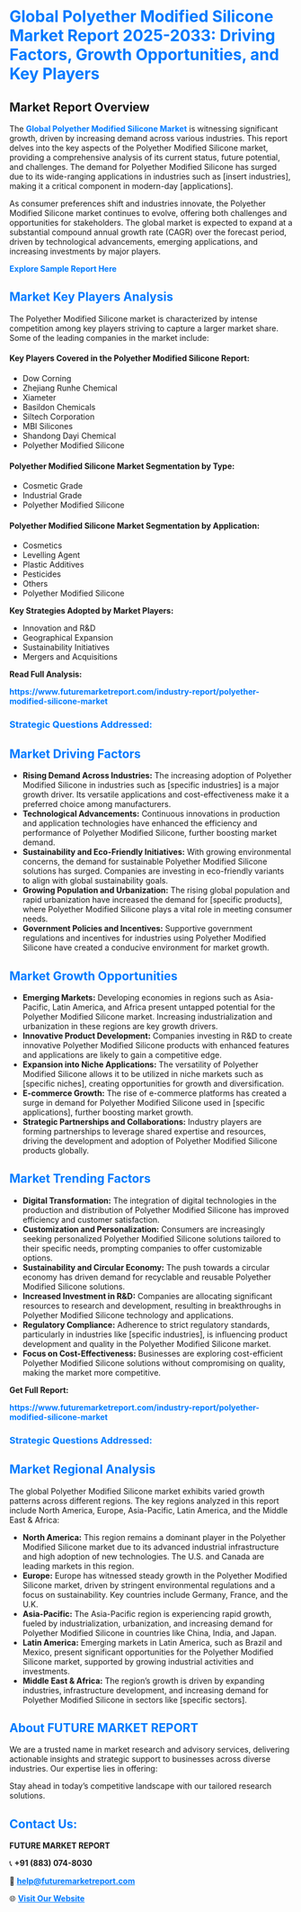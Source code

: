 <h1 style="color: #007BFF;">Global Polyether Modified Silicone Market Report 2025-2033: Driving Factors, Growth Opportunities, and Key Players</h1>

<section id="overview">
<h2>Market Report Overview</h2>
<p>The <a href="https://www.futuremarketreport.com/industry-report/polyether-modified-silicone-market" style="color: #007BFF; text-decoration: none;"><strong>Global Polyether Modified Silicone Market</strong></a> is witnessing significant growth, driven by increasing demand across various industries. This report delves into the key aspects of the Polyether Modified Silicone market, providing a comprehensive analysis of its current status, future potential, and challenges. The demand for Polyether Modified Silicone has surged due to its wide-ranging applications in industries such as [insert industries], making it a critical component in modern-day [applications].</p>
<p>As consumer preferences shift and industries innovate, the Polyether Modified Silicone market continues to evolve, offering both challenges and opportunities for stakeholders. The global market is expected to expand at a substantial compound annual growth rate (CAGR) over the forecast period, driven by technological advancements, emerging applications, and increasing investments by major players.</p>
</section>

<section id="overview">
<p><a href="https://www.futuremarketreport.com/request-sample/reportId=98936" style="color: #007BFF; text-decoration: none;"><strong>Explore Sample Report Here</strong></a></p>
</section>

<section id="key-players">
<h2 style="color: #007BFF;">Market Key Players Analysis</h2>
<p>The Polyether Modified Silicone market is characterized by intense competition among key players striving to capture a larger market share. Some of the leading companies in the market include:</p>
<h4>Key Players Covered in the Polyether Modified Silicone Report:</h4>
<ul><li>Dow Corning</li><li>Zhejiang Runhe Chemical</li><li>Xiameter</li><li>Basildon Chemicals</li><li>Siltech Corporation</li><li>MBI Silicones</li><li>Shandong Dayi Chemical</li><li>Polyether Modified Silicone</li></ul>
<h4>Polyether Modified Silicone Market Segmentation by Type:</h4>
<ul><li>Cosmetic Grade</li><li>Industrial Grade</li><li>Polyether Modified Silicone</li></ul>

<h4>Polyether Modified Silicone Market Segmentation by Application:</h4>
<ul><li>Cosmetics</li><li>Levelling Agent</li><li>Plastic Additives</li><li>Pesticides</li><li>Others</li><li>Polyether Modified Silicone</li></ul>
<p><strong>Key Strategies Adopted by Market Players:</strong></p>
<ul>
<li>Innovation and R&D</li>
<li>Geographical Expansion</li>
<li>Sustainability Initiatives</li>
<li>Mergers and Acquisitions</li>
</ul>
</section>

<section>
<p><strong>Read Full Analysis: </strong></p><a href="https://www.futuremarketreport.com/industry-report/polyether-modified-silicone-market" style="color: #007BFF; text-decoration: none;"><strong>https://www.futuremarketreport.com/industry-report/polyether-modified-silicone-market</strong></a>
<h3 style="color: #007BFF;">Strategic Questions Addressed:</h3>
</section>

<section id="driving-factors">
<h2 style="color: #007BFF;">Market Driving Factors</h2>
<ul>
<li><strong>Rising Demand Across Industries:</strong> The increasing adoption of Polyether Modified Silicone in industries such as [specific industries] is a major growth driver. Its versatile applications and cost-effectiveness make it a preferred choice among manufacturers.</li>
<li><strong>Technological Advancements:</strong> Continuous innovations in production and application technologies have enhanced the efficiency and performance of Polyether Modified Silicone, further boosting market demand.</li>
<li><strong>Sustainability and Eco-Friendly Initiatives:</strong> With growing environmental concerns, the demand for sustainable Polyether Modified Silicone solutions has surged. Companies are investing in eco-friendly variants to align with global sustainability goals.</li>
<li><strong>Growing Population and Urbanization:</strong> The rising global population and rapid urbanization have increased the demand for [specific products], where Polyether Modified Silicone plays a vital role in meeting consumer needs.</li>
<li><strong>Government Policies and Incentives:</strong> Supportive government regulations and incentives for industries using Polyether Modified Silicone have created a conducive environment for market growth.</li>
</ul>
</section>

<section id="growth-opportunities">
<h2 style="color: #007BFF;">Market Growth Opportunities</h2>
<ul>
<li><strong>Emerging Markets:</strong> Developing economies in regions such as Asia-Pacific, Latin America, and Africa present untapped potential for the Polyether Modified Silicone market. Increasing industrialization and urbanization in these regions are key growth drivers.</li>
<li><strong>Innovative Product Development:</strong> Companies investing in R&D to create innovative Polyether Modified Silicone products with enhanced features and applications are likely to gain a competitive edge.</li>
<li><strong>Expansion into Niche Applications:</strong> The versatility of Polyether Modified Silicone allows it to be utilized in niche markets such as [specific niches], creating opportunities for growth and diversification.</li>
<li><strong>E-commerce Growth:</strong> The rise of e-commerce platforms has created a surge in demand for Polyether Modified Silicone used in [specific applications], further boosting market growth.</li>
<li><strong>Strategic Partnerships and Collaborations:</strong> Industry players are forming partnerships to leverage shared expertise and resources, driving the development and adoption of Polyether Modified Silicone products globally.</li>
</ul>
</section>

<section id="trending-factors">
<h2 style="color: #007BFF;">Market Trending Factors</h2>
<ul>
<li><strong>Digital Transformation:</strong> The integration of digital technologies in the production and distribution of Polyether Modified Silicone has improved efficiency and customer satisfaction.</li>
<li><strong>Customization and Personalization:</strong> Consumers are increasingly seeking personalized Polyether Modified Silicone solutions tailored to their specific needs, prompting companies to offer customizable options.</li>
<li><strong>Sustainability and Circular Economy:</strong> The push towards a circular economy has driven demand for recyclable and reusable Polyether Modified Silicone solutions.</li>
<li><strong>Increased Investment in R&D:</strong> Companies are allocating significant resources to research and development, resulting in breakthroughs in Polyether Modified Silicone technology and applications.</li>
<li><strong>Regulatory Compliance:</strong> Adherence to strict regulatory standards, particularly in industries like [specific industries], is influencing product development and quality in the Polyether Modified Silicone market.</li>
<li><strong>Focus on Cost-Effectiveness:</strong> Businesses are exploring cost-efficient Polyether Modified Silicone solutions without compromising on quality, making the market more competitive.</li>
</ul>
</section>

<section>
<p><strong>Get Full Report: </strong></p><a href="https://www.futuremarketreport.com/industry-report/polyether-modified-silicone-market" style="color: #007BFF; text-decoration: none;"><strong>https://www.futuremarketreport.com/industry-report/polyether-modified-silicone-market</strong></a>
<h3 style="color: #007BFF;">Strategic Questions Addressed:</h3>
</section>


<section id="regional-analysis">
<h2 style="color: #007BFF;">Market Regional Analysis</h2>
<p>The global Polyether Modified Silicone market exhibits varied growth patterns across different regions. The key regions analyzed in this report include North America, Europe, Asia-Pacific, Latin America, and the Middle East & Africa:</p>
<ul>
<li><strong>North America:</strong> This region remains a dominant player in the Polyether Modified Silicone market due to its advanced industrial infrastructure and high adoption of new technologies. The U.S. and Canada are leading markets in this region.</li>
<li><strong>Europe:</strong> Europe has witnessed steady growth in the Polyether Modified Silicone market, driven by stringent environmental regulations and a focus on sustainability. Key countries include Germany, France, and the U.K.</li>
<li><strong>Asia-Pacific:</strong> The Asia-Pacific region is experiencing rapid growth, fueled by industrialization, urbanization, and increasing demand for Polyether Modified Silicone in countries like China, India, and Japan.</li>
<li><strong>Latin America:</strong> Emerging markets in Latin America, such as Brazil and Mexico, present significant opportunities for the Polyether Modified Silicone market, supported by growing industrial activities and investments.</li>
<li><strong>Middle East & Africa:</strong> The region’s growth is driven by expanding industries, infrastructure development, and increasing demand for Polyether Modified Silicone in sectors like [specific sectors].</li>
</ul>
</section>

<footer>
<h2 style="color: #007BFF;">About FUTURE MARKET REPORT</h2>
<p>We are a trusted name in market research and advisory services, delivering actionable insights and strategic support to businesses across diverse industries. Our expertise lies in offering:</p>

<p>Stay ahead in today’s competitive landscape with our tailored research solutions.</p>

<h2 style="color: #007BFF;">Contact Us:</h2>
<p><strong>FUTURE MARKET REPORT</strong></p>
<p>📞 <strong>+91 (883) 074-8030</strong></p>
<p>📧 <strong><a href="mailto:help@futuremarketreport.com" style="color: #007BFF;">help@futuremarketreport.com</a></strong></p>
<p>🌐 <strong><a href="https://www.futuremarketreport.com/" style="color: #007BFF;">Visit Our Website</a></strong></p>
</footer>